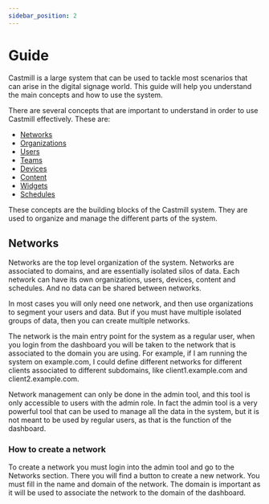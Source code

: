 ```yaml
---
sidebar_position: 2
---
```


# Guide

Castmill is a large system that can be used to tackle most scenarios that can arise in the digital signage world. This guide will help you understand the main concepts and how to use the system.

There are several concepts that are important to understand in order to use Castmill effectively. These are:
- [Networks](networks.md)
- [Organizations](organizations.md)
- [Users](users.md)
- [Teams](teams.md)
- [Devices](devices.md)
- [Content](content.md)
- [Widgets](widgets.md)
- [Schedules](schedules.md)

These concepts are the building blocks of the Castmill system. They are used to organize and manage the different parts of the system.

## Networks

Networks are the top level organization of the system. Networks are associated to domains, and are essentially isolated silos of data. Each network can have its own organizations, users, devices, content and schedules. And no data can be shared between networks.

In most cases you will only need one network, and then use organizations to segment your users and data. But if you must have multiple isolated groups of data, then you can create multiple networks.

The network is the main entry point for the system as a regular user, when you login from the dashboard you will be taken to the network that is associated to the domain you are using. For example, if I am running the system on example.com, I could define different networks for different clients associated to different subdomains, like client1.example.com and client2.example.com.

Network management can only be done in the admin tool, and this tool is only accessible to users with the admin role. In fact the admin tool is a very powerful tool that can be used to manage all the data in the system, but it is not meant to be used by regular users, as that is the function of the dashboard.

### How to create a network

To create a network you must login into the admin tool and go to the Networks section. There you will find a button to create a new network. You must fill in the name and domain of the network. The domain is important as it will be used to associate the network to the domain of the dashboard.